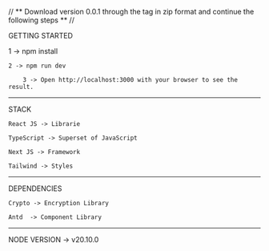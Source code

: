 // ** Download version 0.0.1 through the tag in zip format and continue the following steps ** //

GETTING STARTED

1 -> npm install

    2 -> npm run dev

        3 -> Open http://localhost:3000 with your browser to see the result.

---

STACK

    React JS -> Librarie

    TypeScript -> Superset of JavaScript

    Next JS -> Framework

    Tailwind -> Styles

---

DEPENDENCIES

    Crypto -> Encryption Library

    Antd  -> Component Library

---

NODE VERSION -> v20.10.0

